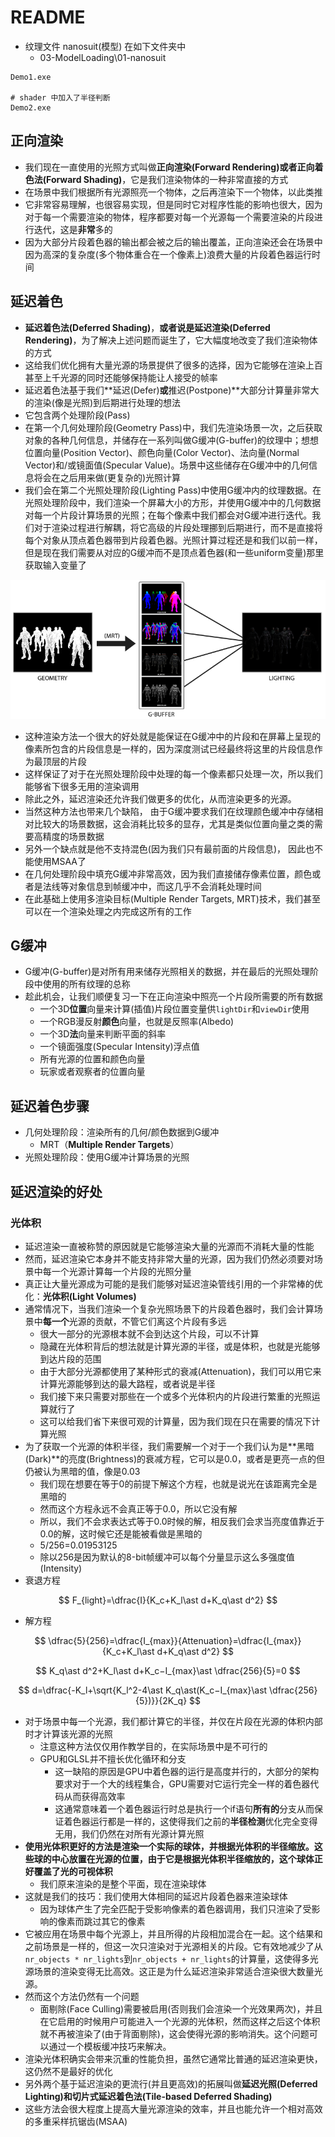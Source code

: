 # README

+ 纹理文件 nanosuit(模型) 在如下文件夹中
    + 03-ModelLoading\01-nanosuit



```shell
Demo1.exe

# shader 中加入了半径判断
Demo2.exe
```





## 正向渲染

+ 我们现在一直使用的光照方式叫做**正向渲染(Forward Rendering)**或者**正向着色法(Forward Shading)**，它是我们渲染物体的一种非常直接的方式
+ 在场景中我们根据所有光源照亮一个物体，之后再渲染下一个物体，以此类推
+ 它非常容易理解，也很容易实现，但是同时它对程序性能的影响也很大，因为对于每一个需要渲染的物体，程序都要对每一个光源每一个需要渲染的片段进行迭代，这是**非常**多的
+ 因为大部分片段着色器的输出都会被之后的输出覆盖，正向渲染还会在场景中因为高深的复杂度(多个物体重合在一个像素上)浪费大量的片段着色器运行时间



## 延迟着色

+ **延迟着色法(Deferred Shading)**，**或者说是延迟渲染(Deferred Rendering)**，为了解决上述问题而诞生了，它大幅度地改变了我们渲染物体的方式
+ 这给我们优化拥有大量光源的场景提供了很多的选择，因为它能够在渲染上百甚至上千光源的同时还能够保持能让人接受的帧率
+ 延迟着色法基于我们**延迟(Defer)**或**推迟(Postpone)**大部分计算量非常大的渲染(像是光照)到后期进行处理的想法
+ 它包含两个处理阶段(Pass)
+ 在第一个几何处理阶段(Geometry Pass)中，我们先渲染场景一次，之后获取对象的各种几何信息，并储存在一系列叫做G缓冲(G-buffer)的纹理中；想想位置向量(Position Vector)、颜色向量(Color Vector)、法向量(Normal Vector)和/或镜面值(Specular Value)。场景中这些储存在G缓冲中的几何信息将会在之后用来做(更复杂的)光照计算
+ 我们会在第二个光照处理阶段(Lighting Pass)中使用G缓冲内的纹理数据。在光照处理阶段中，我们渲染一个屏幕大小的方形，并使用G缓冲中的几何数据对每一个片段计算场景的光照；在每个像素中我们都会对G缓冲进行迭代。我们对于渲染过程进行解耦，将它高级的片段处理挪到后期进行，而不是直接将每个对象从顶点着色器带到片段着色器。光照计算过程还是和我们以前一样，但是现在我们需要从对应的G缓冲而不是顶点着色器(和一些uniform变量)那里获取输入变量了

 ![](img/deferred_overview.png)

+ 这种渲染方法一个很大的好处就是能保证在G缓冲中的片段和在屏幕上呈现的像素所包含的片段信息是一样的，因为深度测试已经最终将这里的片段信息作为最顶层的片段
+ 这样保证了对于在光照处理阶段中处理的每一个像素都只处理一次，所以我们能够省下很多无用的渲染调用
+ 除此之外，延迟渲染还允许我们做更多的优化，从而渲染更多的光源。
+ 当然这种方法也带来几个缺陷， 由于G缓冲要求我们在纹理颜色缓冲中存储相对比较大的场景数据，这会消耗比较多的显存，尤其是类似位置向量之类的需要高精度的场景数据
+ 另外一个缺点就是他不支持混色(因为我们只有最前面的片段信息)， 因此也不能使用MSAA了
+ 在几何处理阶段中填充G缓冲非常高效，因为我们直接储存像素位置，颜色或者是法线等对象信息到帧缓冲中，而这几乎不会消耗处理时间
+ 在此基础上使用多渲染目标(Multiple Render Targets, MRT)技术，我们甚至可以在一个渲染处理之内完成这所有的工作



## G缓冲

+ G缓冲(G-buffer)是对所有用来储存光照相关的数据，并在最后的光照处理阶段中使用的所有纹理的总称
+ 趁此机会，让我们顺便复习一下在正向渲染中照亮一个片段所需要的所有数据
    + 一个3D**位置**向量来计算(插值)片段位置变量供`lightDir`和`viewDir`使用
    + 一个RGB漫反射**颜色**向量，也就是反照率(Albedo)
    + 一个3D**法**向量来判断平面的斜率
    + 一个镜面强度(Specular Intensity)浮点值
    + 所有光源的位置和颜色向量
    + 玩家或者观察者的位置向量



## 延迟着色步骤

+ 几何处理阶段：渲染所有的几何/颜色数据到G缓冲
    + MRT（**Multiple Render Targets**）
+ 光照处理阶段：使用G缓冲计算场景的光照





## 延迟渲染的好处

### 光体积

+ 延迟渲染一直被称赞的原因就是它能够渲染大量的光源而不消耗大量的性能
+ 然而，延迟渲染它本身并不能支持非常大量的光源，因为我们仍然必须要对场景中每一个光源计算每一个片段的光照分量
+ 真正让大量光源成为可能的是我们能够对延迟渲染管线引用的一个非常棒的优化：**光体积(Light Volumes)**
+ 通常情况下，当我们渲染一个复杂光照场景下的片段着色器时，我们会计算场景中**每一个**光源的贡献，不管它们离这个片段有多远
    + 很大一部分的光源根本就不会到达这个片段，可以不计算
    + 隐藏在光体积背后的想法就是计算光源的半径，或是体积，也就是光能够到达片段的范围
    + 由于大部分光源都使用了某种形式的衰减(Attenuation)，我们可以用它来计算光源能够到达的最大路程，或者说是半径
    + 我们接下来只需要对那些在一个或多个光体积内的片段进行繁重的光照运算就行了
    + 这可以给我们省下来很可观的计算量，因为我们现在只在需要的情况下计算光照
+ 为了获取一个光源的体积半径，我们需要解一个对于一个我们认为是**黑暗(Dark)**的亮度(Brightness)的衰减方程，它可以是0.0，或者是更亮一点的但仍被认为黑暗的值，像是0.03
    + 我们现在想要在等于0的前提下解这个方程，也就是说光在该距离完全是黑暗的
    + 然而这个方程永远不会真正等于0.0，所以它没有解
    + 所以，我们不会求表达式等于0.0时候的解，相反我们会求当亮度值靠近于0.0的解，这时候它还是能被看做是黑暗的
    + 5/256=0.01953125
    + 除以256是因为默认的8-bit帧缓冲可以每个分量显示这么多强度值(Intensity)
+ 衰退方程

$$
F_{light}=\dfrac{I}{K_c+K_l\ast d+K_q\ast d^2}
$$

+ 解方程

$$
\dfrac{5}{256}=\dfrac{I_{max}}{Attenuation}=\dfrac{I_{max}}{K_c+K_l\ast d+K_q\ast d^2}
$$

$$
K_q\ast d^2+K_l\ast d+K_c−I_{max}\ast \dfrac{256}{5}=0
$$

$$
d=\dfrac{-K_l+\sqrt{K_l^2-4\ast K_q\ast(K_c−I_{max}\ast \dfrac{256}{5})}}{2K_q}
$$

+ 对于场景中每一个光源，我们都计算它的半径，并仅在片段在光源的体积内部时才计算该光源的光照
    + 注意这种方法仅仅用作教学目的，在实际场景中是不可行的
    + GPU和GLSL并不擅长优化循环和分支
        + 这一缺陷的原因是GPU中着色器的运行是高度并行的，大部分的架构要求对于一个大的线程集合，GPU需要对它运行完全一样的着色器代码从而获得高效率
        + 这通常意味着一个着色器运行时总是执行一个if语句**所有的**分支从而保证着色器运行都是一样的，这使得我们之前的**半径检测**优化完全变得无用，我们仍然在对所有光源计算光照
+ **使用光体积更好的方法是渲染一个实际的球体，并根据光体积的半径缩放。这些球的中心放置在光源的位置，由于它是根据光体积半径缩放的，这个球体正好覆盖了光的可视体积**
    + 我们原来渲染的是整个平面，现在渲染球体
+ 这就是我们的技巧：我们使用大体相同的延迟片段着色器来渲染球体
    + 因为球体产生了完全匹配于受影响像素的着色器调用，我们只渲染了受影响的像素而跳过其它的像素
+ 它被应用在场景中每个光源上，并且所得的片段相加混合在一起。这个结果和之前场景是一样的，但这一次只渲染对于光源相关的片段。它有效地减少了从`nr_objects * nr_lights`到`nr_objects + nr_lights`的计算量，这使得多光源场景的渲染变得无比高效。这正是为什么延迟渲染非常适合渲染很大数量光源。
+ 然而这个方法仍然有一个问题
    + 面剔除(Face Culling)需要被启用(否则我们会渲染一个光效果两次)，并且在它启用的时候用户可能进入一个光源的光体积，然而这样之后这个体积就不再被渲染了(由于背面剔除)，这会使得光源的影响消失。这个问题可以通过一个模板缓冲技巧来解决。
+ 渲染光体积确实会带来沉重的性能负担，虽然它通常比普通的延迟渲染更快，这仍然不是最好的优化
+ 另外两个基于延迟渲染的更流行(并且更高效)的拓展叫做**延迟光照(Deferred Lighting)**和**切片式延迟着色法(Tile-based Deferred Shading)**
+ 这些方法会很大程度上提高大量光源渲染的效率，并且也能允许一个相对高效的多重采样抗锯齿(MSAA)